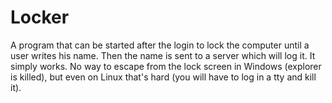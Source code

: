 # Locker
A program that can be started after the login to lock the computer until a user writes his name.
Then the name is sent to a server which will log it.
It simply works. No way to escape from the lock screen in Windows (explorer is killed), but even on Linux that's hard (you will have to log in a tty and kill it).
